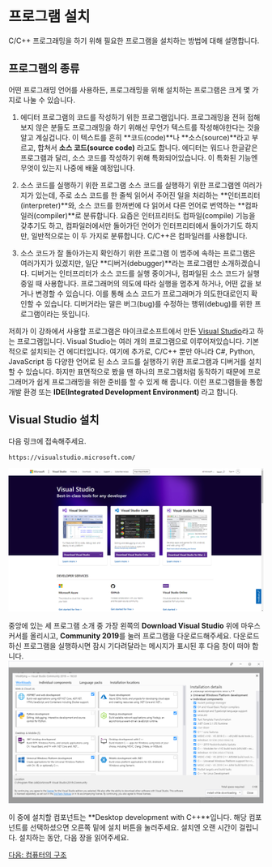 # 프로그램 설치

C/C++ 프로그래밍을 하기 위해 필요한 프로그램을 설치하는 방법에 대해 설명합니다.

## 프로그램의 종류

어떤 프로그래밍 언어를 사용하든, 프로그래밍을 위해 설치하는 프로그램은 크게 몇 가지로 나눌 수 있습니다.

1. 에디터
프로그램의 코드를 작성하기 위한 프로그램입니다. 프로그래밍을 전혀 접해보지 않은 분들도 프로그래밍을 하기 위해선 무언가 텍스트를 작성해야한다는 것을 알고 계실겁니다. 이 텍스트를 흔히 **코드(code)**나 **소스(source)**라고 부르고, 합쳐서 **소스 코드(source code)** 라고도 합니다. 에디터는 워드나 한글같은 프로그램과 달리, 소스 코드를 작성하기 위해 특화되어있습니다. 이 특화된 기능엔 무엇이 있는지 나중에 배울 예정입니다.

2. 소스 코드를 실행하기 위한 프로그램
소스 코드를 실행하기 위한 프로그램엔 여러가지가 있는데, 주로 소스 코드를 한 줄씩 읽어서
주어진 일을 처리하는 **인터프리터(interpreter)**와, 소스 코드를 한꺼번에 다 읽어서 다른 언어로 번역하는 **컴파일러(compiler)**로 분류합니다. 요즘은 인터프리터도 컴파일(compile) 기능을 갖추기도 하고, 컴파일러에서만 돌아가던 언어가 인터프리터에서 돌아가기도 하지만, 일반적으로는 이 두 가지로 분류합니다. C/C++은 컴파일러를 사용합니다.

3. 소스 코드가 잘 돌아가는지 확인하기 위한 프로그램
이 범주에 속하는 프로그램은 여러가지가 있겠지만, 일단 **디버거(debugger)**라는 프로그램만 소개하겠습니다. 디버거는 인터프리터가 소스 코드를 실행 중이거나, 컴파일된 소스 코드가 실행 중일 때 사용합니다. 프로그래머의 의도에 따라 실행을 멈추게 하거나, 어떤 값을 보거나 변경할 수 있습니다. 이를 통해 소스 코드가 프로그래머가 의도한대로인지 확인할 수 있습니다. 디버거라는 말은 버그(bug)를 수정하는 행위(debug)를 위한 프로그램이라는 뜻입니다.

저희가 이 강좌에서 사용할 프로그램은 마이크로소프트에서 만든 [Visual Studio](https://visualstudio.microsoft.com/)라고 하는 프로그램입니다.
Visual Studio는 여러 개의 프로그램으로 이루어져있습니다. 기본적으로 설치되는 건 에디터입니다. 여기에 추가로, C/C++ 뿐만 아니라 C#, Python, JavaScript 등 다양한 언어로 된 소스 코드를 실행하기 위한 프로그램과 디버거를 설치할 수 있습니다. 하지만 표면적으로 봤을 땐 하나의 프로그램처럼 동작하기 때문에 프로그래머가 쉽게 프로그래밍을 위한 준비를 할 수 있게 해 줍니다. 이런 프로그램들을 통합 개발 환경 또는 **IDE(Integrated Development Environment)** 라고 합니다.


## Visual Studio 설치

다음 링크에 접속해주세요.
```
https://visualstudio.microsoft.com/
```
![Visual Studio 홈페이지](img/1.png "Visual Studio 홈페이지")

중앙에 있는 세 프로그램 소개 중 가장 왼쪽의 **Download Visual Studio** 위에 마우스 커서를 올리시고, **Community 2019**를 눌러 프로그램을 다운로드해주세요. 다운로드하신 프로그램을 실행하시면 잠시 기다려달라는 메시지가 표시된 후 다음 창이 떠야 합니다.
![Visual Studio Installer](img/2.png "Visual Studio Installer")

이 중에 설치할 컴포넌트는 **Desktop development with C++**입니다. 해당 컴포넌트를 선택하셨으면 오른쪽 밑에 설치 버튼을 눌러주세요. 설치엔 오랜 시간이 걸립니다. 설치하는 동안, 다음 장을 읽어주세요.

[다음: 컴퓨터의 구조](../2-structure-of-computers)